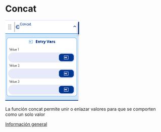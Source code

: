 # Concat

![](../../../../.gitbook/assets/image%20%28467%29.png)

La función concat permite unir o enlazar valores para que se comporten como un solo valor

[Información general](https://docs.apphive.io/reference/funciones/informacion-general-de-las-funciones)

